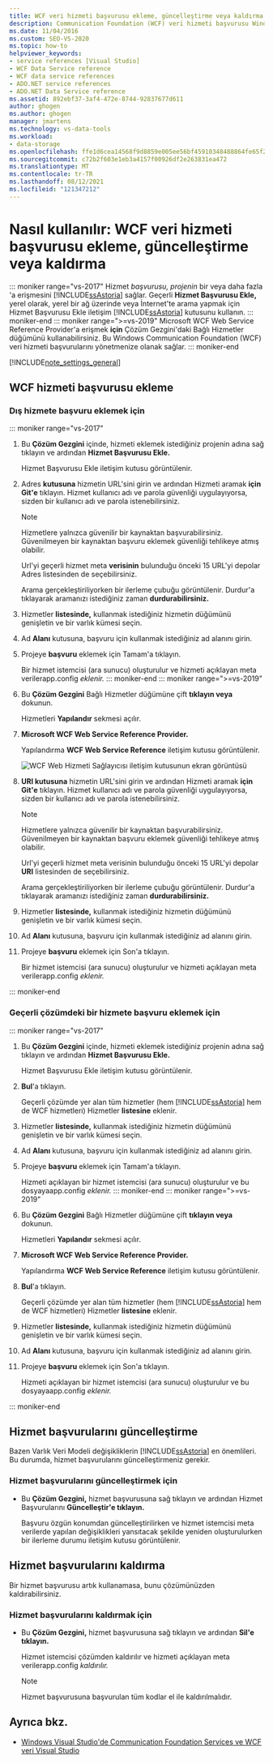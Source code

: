 ```yaml
---
title: WCF veri hizmeti başvurusu ekleme, güncelleştirme veya kaldırma
description: Communication Foundation (WCF) veri hizmeti başvurusu Windows, güncelleştirme veya kaldırmayı gözden geçirme.
ms.date: 11/04/2016
ms.custom: SEO-VS-2020
ms.topic: how-to
helpviewer_keywords:
- service references [Visual Studio]
- WCF Data Service reference
- WCF data service references
- ADO.NET service references
- ADO.NET Data Service reference
ms.assetid: 892ebf37-3af4-472e-8744-92837677d611
author: ghogen
ms.author: ghogen
manager: jmartens
ms.technology: vs-data-tools
ms.workload:
- data-storage
ms.openlocfilehash: ffe1d6cea14568f9d8859e005ee56bf45910348488864fe65f24c8b0512890de
ms.sourcegitcommit: c72b2f603e1eb3a4157f00926df2e263831ea472
ms.translationtype: MT
ms.contentlocale: tr-TR
ms.lasthandoff: 08/12/2021
ms.locfileid: "121347212"
---
```

# <a name="how-to-add-update-or-remove-a-wcf-data-service-reference"></a>Nasıl kullanılır: WCF veri hizmeti başvurusu ekleme, güncelleştirme veya kaldırma

::: moniker range="vs-2017"
Hizmet *başvurusu, projenin* bir veya daha fazla 'a erişmesini [!INCLUDE[ssAstoria](../data-tools/includes/ssastoria_md.md)] sağlar. Geçerli **Hizmet Başvurusu Ekle,** yerel olarak, yerel bir ağ üzerinde veya İnternet'te arama yapmak için Hizmet Başvurusu Ekle iletişim [!INCLUDE[ssAstoria](../data-tools/includes/ssastoria_md.md)] kutusunu kullanın.
::: moniker-end
::: moniker range=">=vs-2019"
Microsoft WCF Web Service Reference Provider'a  erişmek **için** Çözüm Gezgini'daki Bağlı Hizmetler düğümünü kullanabilirsiniz. Bu Windows Communication Foundation (WCF) veri hizmeti başvurularını yönetmenize olanak sağlar.
::: moniker-end

[!INCLUDE[note_settings_general](../data-tools/includes/note_settings_general_md.md)]

## <a name="add-a-wcf-service-reference"></a>WCF hizmeti başvurusu ekleme

### <a name="to-add-a-reference-to-an-external-service"></a>Dış hizmete başvuru eklemek için

::: moniker range="vs-2017"

1. Bu **Çözüm Gezgini** içinde, hizmeti eklemek istediğiniz projenin adına sağ tıklayın ve ardından **Hizmet Başvurusu Ekle.**

   Hizmet Başvurusu Ekle  iletişim kutusu görüntülenir.

1. Adres **kutusuna** hizmetin URL'sini girin ve ardından Hizmeti aramak **için Git'e** tıklayın. Hizmet kullanıcı adı ve parola güvenliği uygulayıyorsa, sizden bir kullanıcı adı ve parola istenebilirsiniz.

    > [!NOTE]
    > Hizmetlere yalnızca güvenilir bir kaynaktan başvurabilirsiniz. Güvenilmeyen bir kaynaktan başvuru eklemek güvenliği tehlikeye atmış olabilir.

     Url'yi geçerli hizmet meta **verisinin** bulunduğu önceki 15 URL'yi depolar Adres listesinden de seçebilirsiniz.

     Arama gerçekleştiriliyorken bir ilerleme çubuğu görüntülenir. Durdur'a tıklayarak aramanızı istediğiniz zaman **durdurabilirsiniz.**

1. Hizmetler **listesinde,** kullanmak istediğiniz hizmetin düğümünü genişletin ve bir varlık kümesi seçin.

1. Ad **Alanı** kutusuna, başvuru için kullanmak istediğiniz ad alanını girin.

1. Projeye **başvuru** eklemek için Tamam'a tıklayın.

     Bir hizmet istemcisi (ara sunucu) oluşturulur ve hizmeti açıklayan meta verilerapp.config *eklenir.*
::: moniker-end
::: moniker range=">=vs-2019"
1. Bu **Çözüm Gezgini** Bağlı Hizmetler düğümüne çift **tıklayın veya** dokunun.

   Hizmetleri **Yapılandır** sekmesi açılır.

1. **Microsoft WCF Web Service Reference Provider.**

   Yapılandırma **WCF Web Service Reference** iletişim kutusu görüntülenir.

   ![WCF Web Hizmeti Sağlayıcısı iletişim kutusunun ekran görüntüsü](media/vs-2019/configure-wcf-web-service-reference-dialog.png)


1. **URI kutusuna** hizmetin URL'sini girin ve ardından Hizmeti aramak **için Git'e** tıklayın. Hizmet kullanıcı adı ve parola güvenliği uygulayıyorsa, sizden bir kullanıcı adı ve parola istenebilirsiniz.

    > [!NOTE]
    > Hizmetlere yalnızca güvenilir bir kaynaktan başvurabilirsiniz. Güvenilmeyen bir kaynaktan başvuru eklemek güvenliği tehlikeye atmış olabilir.

     Url'yi geçerli hizmet meta verisinin bulunduğu önceki 15 URL'yi depolar **URI** listesinden de seçebilirsiniz.

     Arama gerçekleştiriliyorken bir ilerleme çubuğu görüntülenir. Durdur'a tıklayarak aramanızı istediğiniz zaman **durdurabilirsiniz.**

1. Hizmetler **listesinde,** kullanmak istediğiniz hizmetin düğümünü genişletin ve bir varlık kümesi seçin.

1. Ad **Alanı** kutusuna, başvuru için kullanmak istediğiniz ad alanını girin.

1. Projeye **başvuru** eklemek için Son'a tıklayın.

     Bir hizmet istemcisi (ara sunucu) oluşturulur ve hizmeti açıklayan meta verilerapp.config *eklenir.*

::: moniker-end

### <a name="to-add-a-reference-to-a-service-in-the-current-solution"></a>Geçerli çözümdeki bir hizmete başvuru eklemek için

::: moniker range="vs-2017"

1. Bu **Çözüm Gezgini** içinde, hizmeti eklemek istediğiniz projenin adına sağ tıklayın ve ardından **Hizmet Başvurusu Ekle.**

    Hizmet Başvurusu Ekle  iletişim kutusu görüntülenir.

1. **Bul**'a tıklayın.

    Geçerli çözümde yer alan tüm hizmetler (hem [!INCLUDE[ssAstoria](../data-tools/includes/ssastoria_md.md)] hem de WCF hizmetleri) Hizmetler **listesine** eklenir.

1. Hizmetler **listesinde,** kullanmak istediğiniz hizmetin düğümünü genişletin ve bir varlık kümesi seçin.

1. Ad **Alanı** kutusuna, başvuru için kullanmak istediğiniz ad alanını girin.

1. Projeye **başvuru** eklemek için Tamam'a tıklayın.

    Hizmeti açıklayan bir hizmet istemcisi (ara sunucu) oluşturulur ve bu dosyayaapp.config *eklenir.*
::: moniker-end
::: moniker range=">=vs-2019"
1. Bu **Çözüm Gezgini** Bağlı Hizmetler düğümüne çift **tıklayın veya** dokunun. 

   Hizmetleri **Yapılandır** sekmesi açılır.

1. **Microsoft WCF Web Service Reference Provider.**

   Yapılandırma **WCF Web Service Reference** iletişim kutusu görüntülenir.

1. **Bul**'a tıklayın.

    Geçerli çözümde yer alan tüm hizmetler (hem [!INCLUDE[ssAstoria](../data-tools/includes/ssastoria_md.md)] hem de WCF hizmetleri) Hizmetler **listesine** eklenir.

1. Hizmetler **listesinde,** kullanmak istediğiniz hizmetin düğümünü genişletin ve bir varlık kümesi seçin.

1. Ad **Alanı** kutusuna, başvuru için kullanmak istediğiniz ad alanını girin.

1. Projeye **başvuru** eklemek için Son'a tıklayın.

    Hizmeti açıklayan bir hizmet istemcisi (ara sunucu) oluşturulur ve bu dosyayaapp.config *eklenir.*

::: moniker-end

## <a name="update-a-service-reference"></a>Hizmet başvurularını güncelleştirme

Bazen Varlık Veri Modeli değişikliklerin [!INCLUDE[ssAstoria](../data-tools/includes/ssastoria_md.md)] en önemlileri. Bu durumda, hizmet başvurularını güncelleştirmeniz gerekir.

### <a name="to-update-a-service-reference"></a>Hizmet başvurularını güncelleştirmek için

- Bu **Çözüm Gezgini,** hizmet başvurusuna sağ tıklayın ve ardından Hizmet Başvurularını **Güncelleştir'e tıklayın.**

     Başvuru özgün konumdan güncelleştirilirken ve hizmet istemcisi meta verilerde yapılan değişiklikleri yansıtacak şekilde yeniden oluşturulurken bir ilerleme durumu iletişim kutusu görüntülenir.

## <a name="remove-a-service-reference"></a>Hizmet başvurularını kaldırma

Bir hizmet başvurusu artık kullanamasa, bunu çözümünüzden kaldırabilirsiniz.

### <a name="to-remove-a-service-reference"></a>Hizmet başvurularını kaldırmak için

- Bu **Çözüm Gezgini,** hizmet başvurusuna sağ tıklayın ve ardından **Sil'e tıklayın.**

     Hizmet istemcisi çözümden kaldırılır ve hizmeti açıklayan meta verilerapp.config *kaldırılır.*

    > [!NOTE]
    > Hizmet başvurusuna başvurulan tüm kodlar el ile kaldırılmalıdır.

## <a name="see-also"></a>Ayrıca bkz.

- [Windows Visual Studio'de Communication Foundation Services ve WCF veri Visual Studio](../data-tools/windows-communication-foundation-services-and-wcf-data-services-in-visual-studio.md)
